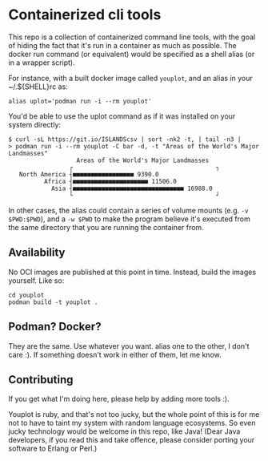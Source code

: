 # Containerized cli tools

This repo is a collection of containerized command line tools,
with the goal of hiding the fact that it's run in a container as
much as possible. The docker run command (or equivalent) would be
specified as a shell alias (or in a wrapper script).

For instance, with a built docker image called `youplot`, and an
alias in your ~/.${SHELL}rc as:

    alias uplot='podman run -i --rm youplot'

You'd be able to use the uplot command as if it was installed on
your system directly:

```
$ curl -sL https://git.io/ISLANDScsv | sort -nk2 -t, | tail -n3 |
> podman run -i --rm youplot -C bar -d, -t "Areas of the World's Major Landmasses"
                   Areas of the World's Major Landmasses
                 ┌                                        ┐
   North America ┤■■■■■■■■■■■■■■■■■ 9390.0
          Africa ┤■■■■■■■■■■■■■■■■■■■■■ 11506.0
            Asia ┤■■■■■■■■■■■■■■■■■■■■■■■■■■■■■■■ 16988.0
                 └                                        ┘
```

In other cases, the alias could contain a series of volume mounts
(e.g. `-v $PWD:$PWD`), and a `-w $PWD` to make the program
believe it's executed from the same directory that you are
running the container from.

## Availability

No OCI images are published at this point in time. Instead, build
the images yourself. Like so:

```
cd youplot
podman build -t youplot .
```

## Podman? Docker?

They are the same. Use whatever you want. alias one to the other, I don't
care :). If something doesn't work in either of them, let me know.

## Contributing

If you get what I'm doing here, please help by adding more tools :).

Youplot is ruby, and that's not too jucky, but the whole point of
this is for me not to have to taint my system with random
language ecosystems. So even jucky technology would be welcome in
this repo, like Java! (Dear Java developers, if you read this and
take offence, please consider porting your software to Erlang or
Perl.)
